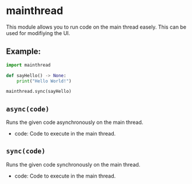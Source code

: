 # mainthread

This module allows you to run code on the main thread easely. This can be used for modifiying the UI.

## Example:

```python
import mainthread

def sayHello() -> None:
    print("Hello World!")

mainthread.sync(sayHello)
```

## `async(code)`

Runs the given code asynchronously on the main thread.

- code: Code to execute in the main thread.

## `sync(code)`

Runs the given code synchronously on the main thread.

- code: Code to execute in the main thread.
